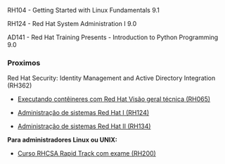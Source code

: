 RH104 - Getting Started with Linux Fundamentals 9.1

RH124 - Red Hat System Administration I 9.0

AD141 - Red Hat Training Presents - Introduction to Python Programming 9.0

### Proximos
Red Hat Security: Identity Management and Active Directory Integration (RH362)

- [Executando contêineres com Red Hat Visão geral técnica (RH065)](https://www.redhat.com/en/services/training/rh065-running-containers-red-hat-technical-overview)
    
- [Administração de sistemas Red Hat I (RH124)](https://www.redhat.com/en/services/training/rh124-red-hat-system-administration-i)
- [Administração de sistemas Red Hat II (RH134)](https://www.redhat.com/en/services/training/rh134-red-hat-system-administration-ii)

**Para administradores Linux ou UNIX:**

- [Curso RHCSA Rapid Track com exame (RH200)](https://www.redhat.com/en/services/training/rh200-red-hat-certified-system-administrator-rapid-track-course-exam)